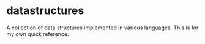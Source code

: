 # datastructures
A collection of data structures implemented in various languages.
This is for my own quick reference.
